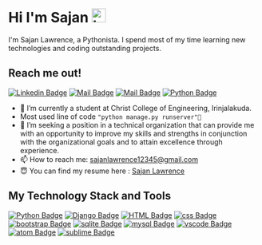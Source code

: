 # Hi I'm Sajan <img src="https://user-images.githubusercontent.com/1303154/88677602-1635ba80-d120-11ea-84d8-d263ba5fc3c0.gif" width="28px" alt="hi">

I'm Sajan Lawrence, a Pythonista. I spend most of my time learning new technologies and coding outstanding projects.

## Reach me out!


[![Linkedin Badge](https://img.shields.io/badge/LinkedIn-0077B5?style=for-the-badge&logo=linkedin&logoColor=white)](https://www.linkedin.com/in/sajanlawrence/) [![Mail Badge](https://img.shields.io/badge/Instagram-E4405F?style=for-the-badge&logo=instagram&logoColor=white)](https://www.instagram.com/_instant___charger/) [![Mail Badge](https://img.shields.io/badge/Gmail-D14836?style=for-the-badge&logo=gmail&logoColor=white)](mailto:sajanlawrence12345@gmail.com) [![Python Badge](https://img.shields.io/badge/-Hackerrank-2EC866?style=for-the-badge&logo=HackerRank&logoColor=white)](https://www.hackerrank.com/sajanlawrence)

<!-- TODO: Add last video link -->

- 🔭 I’m currently a student at Christ College of Engineering, Irinjalakuda.
- Most used line of code `"python manage.py runserver"🐍`
- 🤔 I’m seeking a position in a technical organization that can provide me with an opportunity to improve my skills and strengths in conjunction with the organizational goals and to attain excellence through experience.
- 📫 How to reach me: sajanlawrence12345@gmail.com
- 😇 You can find my resume here : [Sajan Lawrence]()


## My Technology Stack and Tools

<!-- TODO: Make technologies links takes you to repositories -->

[![Python Badge](https://img.shields.io/badge/Python-3776AB?style=for-the-badge&logo=python&logoColor=white)](#) [![Django Badge](https://img.shields.io/badge/Django-092E20?style=for-the-badge&logo=django&logoColor=white)](#) [![HTML Badge](https://img.shields.io/badge/HTML5-E34F26?style=for-the-badge&logo=html5&logoColor=white)](#) [![css Badge](https://img.shields.io/badge/CSS-239120?&style=for-the-badge&logo=css3&logoColor=white)](#) [![bootstrap Badge](https://img.shields.io/badge/Bootstrap-563D7C?style=for-the-badge&logo=bootstrap&logoColor=white)](#) [![sqlite Badge](https://img.shields.io/badge/SQLite-07405E?style=for-the-badge&logo=sqlite&logoColor=white)](#) [![mysql Badge](https://img.shields.io/badge/MySQL-00000F?style=for-the-badge&logo=mysql&logoColor=white)](#) [![vscode Badge](https://img.shields.io/badge/Visual_Studio-5C2D91?style=for-the-badge&logo=visual%20studio&logoColor=white)](#) [![atom Badge](https://img.shields.io/badge/Atom-66595C?style=for-the-badge&logo=Atom&logoColor=white)](#) [![sublime Badge](https://img.shields.io/badge/sublime_text-%23575757.svg?&style=for-the-badge&logo=sublime-text&logoColor=important)](#) 


